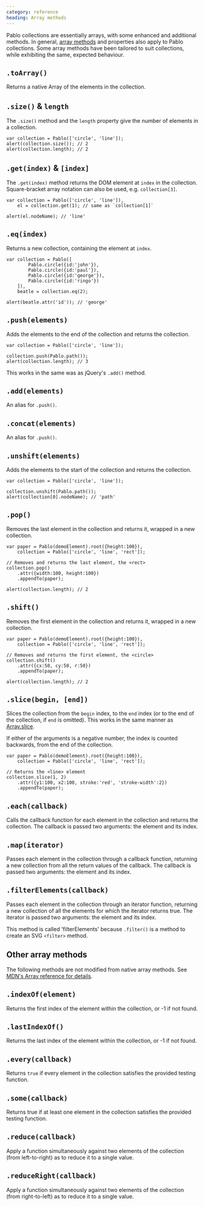 ```yaml
--- 
category: reference
heading: Array methods
---
```


Pablo collections are essentially arrays, with some enhanced and additional methods. In general, [array methods][array-methods] and properties also apply to Pablo collections. Some array methods have been tailored to suit collections, while exhibiting the same, expected behaviour.

[array-methods]: https://developer.mozilla.org/en-US/docs/JavaScript/Reference/Global_Objects/Array#Methods


`.toArray()`
------------

Returns a native Array of the elements in the collection.


`.size()` & `length`
--------------------

The `.size()` method and the `length` property give the number of elements in a collection.

	var collection = Pablo(['circle', 'line']);
	alert(collection.size()); // 2
	alert(collection.length); // 2


`.get(index)` & `[index]`
-------------------------

The `.get(index)` method returns the DOM element at `index` in the collection. Square-bracket array notation can also be used, e.g. `collection[3]`.

	var collection = Pablo(['circle', 'line']),
		el = collection.get(1); // same as `collection[1]`

	alert(el.nodeName); // 'line'


`.eq(index)`
------------

Returns a new collection, containing the element at `index`.

	var collection = Pablo([
			Pablo.circle({id:'john'}),
			Pablo.circle({id:'paul'}),
			Pablo.circle({id:'george'}),
			Pablo.circle({id:'ringo'})
		]),
	  	beatle = collection.eq(2);

	alert(beatle.attr('id')); // 'george'


`.push(elements)`
-----------------

Adds the elements to the end of the collection and returns the collection.

	var collection = Pablo(['circle', 'line']);

	collection.push(Pablo.path());
	alert(collection.length); // 3

This works in the same was as jQuery's `.add()` method.


`.add(elements)`
----------------

An alias for `.push()`.


`.concat(elements)`
----------------

An alias for `.push()`.


`.unshift(elements)`
--------------------

Adds the elements to the start of the collection and returns the collection.

	var collection = Pablo(['circle', 'line']);

	collection.unshift(Pablo.path());
	alert(collection[0].nodeName); // 'path'


`.pop()`
--------

Removes the last element in the collection and returns it, wrapped in a new collection.

	var paper = Pablo(demoElement).root({height:100}),
        collection = Pablo(['circle', 'line', 'rect']);

    // Removes and returns the last element, the <rect>
	collection.pop()
		.attr({width:100, height:100})
		.appendTo(paper);

	alert(collection.length); // 2


`.shift()`
----------

Removes the first element in the collection and returns it, wrapped in a new collection.

	var paper = Pablo(demoElement).root({height:100}),
        collection = Pablo(['circle', 'line', 'rect']);

    // Removes and returns the first element, the <circle>
	collection.shift()
		.attr({cx:50, cy:50, r:50})
		.appendTo(paper);

	alert(collection.length); // 2


`.slice(begin, [end])`
----------------------

Slices the collection from the `begin` index, to the `end` index (or to the end of the collection, if `end` is omitted). This works in the same manner as [Array.slice][array-slice].

If either of the arguments is a negative number, the index is counted backwards, from the end of the collection.

	var paper = Pablo(demoElement).root({height:100}),
        collection = Pablo(['circle', 'line', 'rect']);

    // Returns the <line> element
  	collection.slice(1, 2)
		.attr({y1:100, x2:100, stroke:'red', 'stroke-width':2})
		.appendTo(paper);

[array-slice]: https://developer.mozilla.org/en-US/docs/JavaScript/Reference/Global_Objects/Array/slice

	
`.each(callback)`
-----------------

Calls the callback function for each element in the collection and returns the collection. The callback is passed two arguments: the element and its index.


`.map(iterator)`
----------------

Passes each element in the collection through a callback function, returning a new collection from all the return values of the callback. The callback is passed two arguments: the element and its index.


`.filterElements(callback)`
-------------------

Passes each element in the collection through an iterator function, returning a new collection of all the elements for which the iterator returns true. The iterator is passed two arguments: the element and its index.

This method is called 'filterElements' because `.filter()` is a method to create an SVG `<filter>` method.


<!--
`.filterElements(selectors)`
-----------------------------

Returns a collection containing elements in the collection that match the supplied CSS selector or comma-separated list of selectors.

	jacksons.filterSelectors('circle#janet')
		.attr('id'); // 'janet'
-->


Other array methods
-------------------

The following methods are not modified from native array methods. See [MDN's Array reference for details][array-methods].


`.indexOf(element)`
-------------------

Returns the first index of the element within the collection, or -1 if not found.


`.lastIndexOf()`
----------------

Returns the last index of the element within the collection, or -1 if not found.


`.every(callback)`
------------------

Returns `true` if every element in the collection satisfies the provided testing function.


`.some(callback)`
-----------------

Returns true if at least one element in the collection satisfies the provided testing function.


`.reduce(callback)`
-------------------

Apply a function simultaneously against two elements of the collection (from left-to-right) as to reduce it to a single value.


`.reduceRight(callback)`
------------------------

Apply a function simultaneously against two elements of the collection (from right-to-left) as to reduce it to a single value.